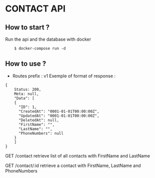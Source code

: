 # CONTACT API

## How to start ?

Run the api and the database with docker 
```
    $ docker-compose run -d
```

## How to use ?

 - Routes
prefix : v1
Exemple of format of response :

```
{
	Status: 200,
	Meta: null,
	"Data": [
    {
      "ID": 1,
      "CreatedAt": "0001-01-01T00:00:00Z",
      "UpdatedAt": "0001-01-01T00:00:00Z",
      "DeletedAt": null,
      "FirstName": "",
      "LastName": "",
      "PhoneNumbers": null
    }
    ]
}
```

GET /contact
retrieve list of all contacts with FirstName and LastName

GET /contact/:id
retrieve a contact with FirstName, LastName and PhoneNumbers
